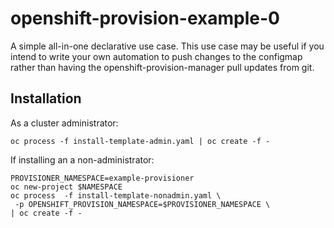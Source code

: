 # openshift-provision-example-0

A simple all-in-one declarative use case. This use case may be useful if you
intend to write your own automation to push changes to the configmap rather
than having the openshift-provision-manager pull updates from git.

## Installation

As a cluster administrator:

```
oc process -f install-template-admin.yaml | oc create -f -
```

If installing an a non-administrator:

```
PROVISIONER_NAMESPACE=example-provisioner
oc new-project $NAMESPACE
oc process  -f install-template-nonadmin.yaml \
 -p OPENSHIFT_PROVISION_NAMESPACE=$PROVISIONER_NAMESPACE \
| oc create -f -
```
